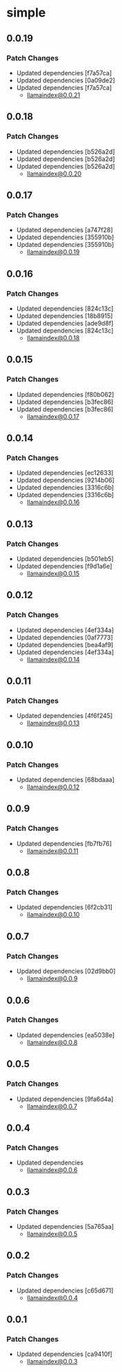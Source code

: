 # simple

## 0.0.19

### Patch Changes

- Updated dependencies [f7a57ca]
- Updated dependencies [0a09de2]
- Updated dependencies [f7a57ca]
  - llamaindex@0.0.21

## 0.0.18

### Patch Changes

- Updated dependencies [b526a2d]
- Updated dependencies [b526a2d]
- Updated dependencies [b526a2d]
  - llamaindex@0.0.20

## 0.0.17

### Patch Changes

- Updated dependencies [a747f28]
- Updated dependencies [355910b]
- Updated dependencies [355910b]
  - llamaindex@0.0.19

## 0.0.16

### Patch Changes

- Updated dependencies [824c13c]
- Updated dependencies [18b8915]
- Updated dependencies [ade9d8f]
- Updated dependencies [824c13c]
  - llamaindex@0.0.18

## 0.0.15

### Patch Changes

- Updated dependencies [f80b062]
- Updated dependencies [b3fec86]
- Updated dependencies [b3fec86]
  - llamaindex@0.0.17

## 0.0.14

### Patch Changes

- Updated dependencies [ec12633]
- Updated dependencies [9214b06]
- Updated dependencies [3316c6b]
- Updated dependencies [3316c6b]
  - llamaindex@0.0.16

## 0.0.13

### Patch Changes

- Updated dependencies [b501eb5]
- Updated dependencies [f9d1a6e]
  - llamaindex@0.0.15

## 0.0.12

### Patch Changes

- Updated dependencies [4ef334a]
- Updated dependencies [0af7773]
- Updated dependencies [bea4af9]
- Updated dependencies [4ef334a]
  - llamaindex@0.0.14

## 0.0.11

### Patch Changes

- Updated dependencies [4f6f245]
  - llamaindex@0.0.13

## 0.0.10

### Patch Changes

- Updated dependencies [68bdaaa]
  - llamaindex@0.0.12

## 0.0.9

### Patch Changes

- Updated dependencies [fb7fb76]
  - llamaindex@0.0.11

## 0.0.8

### Patch Changes

- Updated dependencies [6f2cb31]
  - llamaindex@0.0.10

## 0.0.7

### Patch Changes

- Updated dependencies [02d9bb0]
  - llamaindex@0.0.9

## 0.0.6

### Patch Changes

- Updated dependencies [ea5038e]
  - llamaindex@0.0.8

## 0.0.5

### Patch Changes

- Updated dependencies [9fa6d4a]
  - llamaindex@0.0.7

## 0.0.4

### Patch Changes

- Updated dependencies
  - llamaindex@0.0.6

## 0.0.3

### Patch Changes

- Updated dependencies [5a765aa]
  - llamaindex@0.0.5

## 0.0.2

### Patch Changes

- Updated dependencies [c65d671]
  - llamaindex@0.0.4

## 0.0.1

### Patch Changes

- Updated dependencies [ca9410f]
  - llamaindex@0.0.3
